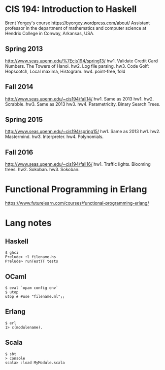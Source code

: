 # CIS 194: Introduction to Haskell
Brent Yorgey's course
https://byorgey.wordpress.com/about/
Assistant professor in the department of mathematics and computer science at Hendrix College in Conway, Arkansas, USA.

## Spring 2013
http://www.seas.upenn.edu/%7Ecis194/spring13/
hw1. Validate Credit Card Numbers. The Towers of Hanoi.
hw2. Log file parsing.
hw3. Code Golf: Hopscotch, Local maxima, Histogram.
hw4. point-free, fold

## Fall 2014
http://www.seas.upenn.edu/~cis194/fall14/
hw1. Same as 2013 hw1.
hw2. Scrabble.
hw3. Same as 2013 hw3.
hw4. Parametricity. Binary Search Trees.

## Spring 2015
http://www.seas.upenn.edu/~cis194/spring15/
hw1. Same as 2013 hw1.
hw2. Mastermind.
hw3. Interpreter.
hw4. Polynomials.

## Fall 2016
http://www.seas.upenn.edu/~cis194/fall16/
hw1. Traffic lights. Blooming trees.
hw2. Sokoban.
hw3. Sokoban.


# Functional Programming in Erlang
https://www.futurelearn.com/courses/functional-programming-erlang/


# Lang notes

## Haskell
```
$ ghci
Prelude> :l filename.hs
Prelude> runTestTT tests
```

## OCaml
```
$ eval `opam config env`
$ utop
utop # #use "filename.ml";;
```

## Erlang
```
$ erl
1> c(modulename).
```

## Scala
```
$ sbt
> console
scala> :load MyModule.scala
```
